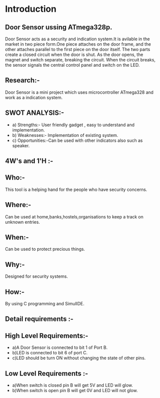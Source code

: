 # Introduction
## Door Sensor ussing ATmega328p.

Door Sensor acts as a security and indication system.It is avilable in the market in two piece form.One piece attaches on the door frame, and the other attaches parallel to the first piece on the door itself. The two parts create a closed circuit when the door is shut. As the door opens, the magnet and switch separate, breaking the circuit. When the circuit breaks, the sensor signals the central control panel and switch on the LED.

## Research:-
Door Sensor is a mini project which uses microcontroller ATmega328 and work as a indication system. 
 
## SWOT ANALYSIS:-
 -  a) Strengths:- User friendly gadget , easy to understand and implementation.
 -  b) Weaknesses:- Implementation of existing system.
 -  c) Opportunities:-Can be used with other indicators also such as speaker. 
 ## 4W's and 1'H :-
 ## Who:- 
   This tool is a helping hand for the people who have security concerns.
 ## Where:-
   Can be used at home,banks,hostels,organisations to keep a track on unknown entries.
 ## When:-
   Can be used to protect precious things.
 ## Why:-
   Designed for security systems.
 ## How:-
   By using C programming and SimulIDE.
## Detail requirements :-
## High Level Requirements:-
- a)A Door Sensor is connected to bit 1 of Port B.
- b)LED is connected to bit 6 of port C.
- c)LED should be turn ON without changing the state of other pins.
## Low Level Requirements :-
- a)When switch is closed pin B will get 5V and LED will glow.
- b)When switch is open pin B will get 0V and LED will not glow.

